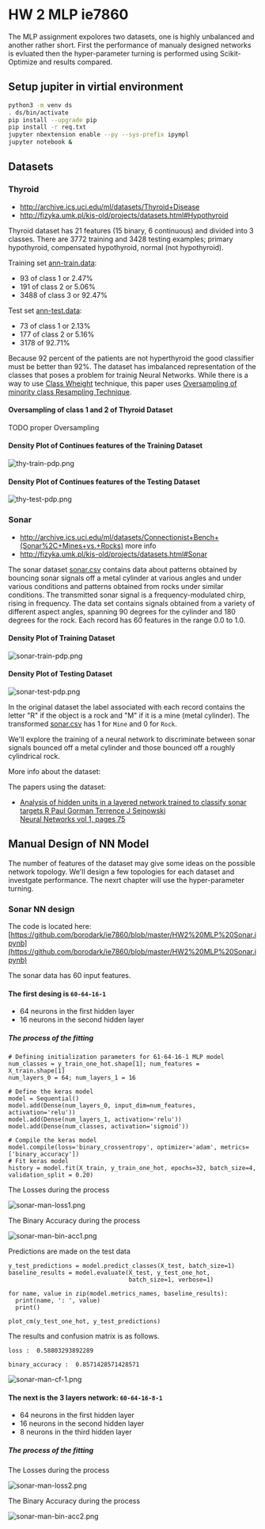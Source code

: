 # HW 2 MLP ie7860

The MLP assignment expolores two datasets, one is highly unbalanced and another rather short. First the performance of manualy designed networks is evluated then the hyper-parameter turning is performed using Scikit-Optimize and results compared. 

## Setup jupiter in virtial environment
```bash
python3 -m venv ds
. ds/bin/activate
pip install --upgrade pip
pip install -r req.txt 
jupyter nbextension enable --py --sys-prefix ipympl
jupyter notebook &
```

## Datasets

### Thyroid

* http://archive.ics.uci.edu/ml/datasets/Thyroid+Disease
* http://fizyka.umk.pl/kis-old/projects/datasets.html#Hypothyroid

Thyroid dataset has 21 features (15 binary, 6 continuous) and divided into 3 classes.  There are 3772 training and 3428 testing examples; primary hypothyroid, compensated hypothyroid, normal (not hypothyroid). 

Training set [ann-train.data](ann-train.data): 
 - 93 of class 1 or 2.47%
 - 191 of class 2 or 5.06%
 - 3488 of class 3 or 92.47%

Test set [ann-test.data](ann-test.data): 
 - 73 of class 1 or 2.13%
 - 177 of class 2 or 5.16%
 - 3178 of 92.71%

Because 92 percent of the patients are not hyperthyroid the good classifier must be better than 92%.
The dataset has imbalanced representation of the classes that poses a problem for trainig Neural Networks. While there is a way to use [Class Wheight](https://www.tensorflow.org/tutorials/structured_data/imbalanced_data) technique, this paper uses [Oversampling of minority class Resampling Technique](https://imbalanced-learn.readthedocs.io/en/stable/over_sampling.html). 

#### Oversampling of class 1 and 2 of Thyroid Dataset

TODO proper Oversampling

#### Density Plot of Continues features of the Training Dataset

![thy-train-pdp.png](thy-train-pdp.png)

#### Density Plot of Continues features of the Testing Dataset

![thy-test-pdp.png](thy-test-pdp.png)


### Sonar 

* http://archive.ics.uci.edu/ml/datasets/Connectionist+Bench+(Sonar%2C+Mines+vs.+Rocks) more info 
* http://fizyka.umk.pl/kis-old/projects/datasets.html#Sonar 

The sonar dataset [sonar.csv](sonar.csv) contains data about patterns obtained by bouncing sonar signals off a metal cylinder at various angles and under various conditions and patterns obtained from rocks under similar conditions. The transmitted sonar signal is a frequency-modulated chirp, rising in frequency. The data set contains signals obtained from a variety of different aspect angles, spanning 90 degrees for the cylinder and 180 degrees for the rock.
Each record has 60 features in the range 0.0 to 1.0.

#### Density Plot of Training Dataset

![sonar-train-pdp.png](sonar-train-pdp.png)

#### Density Plot of Testing Dataset

![sonar-test-pdp.png](sonar-test-pdp.png)


In the original dataset the label associated with each record contains the letter "R" if the object is a rock and "M" if it is a mine (metal cylinder). The transformed [sonar.csv](sonar.csv) has 1 for `Mine` and 0 for `Rock`. 

We'll explore the training of a neural network to discriminate between sonar signals bounced off a metal cylinder and those bounced off a roughly cylindrical rock.

More info about the dataset:

The papers using the dataset:
* [Analysis of hidden units in a layered network trained to classify sonar targets
R Paul Gorman   Terrence J Sejnowski  
Neural Networks vol 1, pages 75](http://rexa.info/paper/7257d06678a052c7cb6f1d08d8eda2f5ac07f74a)


## Manual Design of NN Model

The number of features of the dataset may give some ideas on the possible network topology. We'll design a few topologies for each dataset and investgate performance. The nexrt chapter will use the  hyper-parameter turning.

### Sonar NN design

The code is located here: [https://github.com/borodark/ie7860/blob/master/HW2%20MLP%20Sonar.ipynb](https://github.com/borodark/ie7860/blob/master/HW2%20MLP%20Sonar.ipynb)

The sonar data has 60 input features.


####  The first desing is `60-64-16-1` 

* 64 neurons in the first hidden layer
* 16 neurons in the second hidden layer

##### The process of the fitting

```python3
# Defining initialization parameters for 61-64-16-1 MLP model
num_classes = y_train_one_hot.shape[1]; num_features = X_train.shape[1]
num_layers_0 = 64; num_layers_1 = 16

# Define the keras model
model = Sequential()
model.add(Dense(num_layers_0, input_dim=num_features, activation='relu'))
model.add(Dense(num_layers_1, activation='relu'))
model.add(Dense(num_classes, activation='sigmoid'))

# Compile the keras model
model.compile(loss='binary_crossentropy', optimizer='adam', metrics=['binary_accuracy'])
# Fit keras model
history = model.fit(X_train, y_train_one_hot, epochs=32, batch_size=4, validation_split = 0.20)
```

The Losses during the process

![sonar-man-loss1.png](sonar-man-loss1.png)

The Binary Accuracy during the process

![sonar-man-bin-acc1.png](sonar-man-bin-acc1.png)

Predictions are made on the test data

```python3
y_test_predictions = model.predict_classes(X_test, batch_size=1)
baseline_results = model.evaluate(X_test, y_test_one_hot,
                                  batch_size=1, verbose=1)

for name, value in zip(model.metrics_names, baseline_results):
  print(name, ': ', value)
  print()

plot_cm(y_test_one_hot, y_test_predictions)
```
The results and confusion matrix is as follows.
```
loss :  0.58803293892289

binary_accuracy :  0.8571428571428571
```

![sonar-man-cf-1.png](sonar-man-cf-1.png)


#### The next is the 3 layers network: `60-64-16-8-1` 

* 64 neurons in the first hidden layer
* 16 neurons in the second hidden layer
* 8 neurons in the third hidden layer

##### The process of the fitting

The Losses during the process

![sonar-man-loss2.png](sonar-man-loss2.png)

The Binary Accuracy during the process

![sonar-man-bin-acc2.png](sonar-man-bin-acc2.png)


